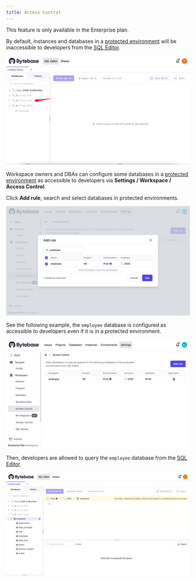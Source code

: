 ```yaml
---
title: Access Control
---
```


<hint-block type="info">

This feature is only available in the Enterprise plan.

</hint-block>

By default, instances and databases in a [protected environment](/docs/administration/environment-policy/tier) will be inaccessible to developers from the [SQL Editor](/docs/sql-editor/overview).

![editor-inaccessible](/static/docs/administration//access-control/access-control-editor-inaccessible.webp)

Workspace owners and DBAs can configure some databases in a [protected environment](/docs/administration/environment-policy/tier) as accessible to developers via **Settings / Workspace / Access Control**.

Click **Add rule**, search and select databases in protected environments.

![setting-add-rule](/static/docs/administration//access-control/access-control-add-rule.webp)

See the following example, the `employee` database is configured as accessible to developers even if it is in a protected environment.

![setting](/static/docs/administration/access-control/access-control-settings.webp)

Then, developers are allowed to query the `employee` database from the [SQL Editor](/docs/sql-editor/overview). 

![editor-accessible](/static/docs/administration//access-control/access-control-editor-accessible.webp)

